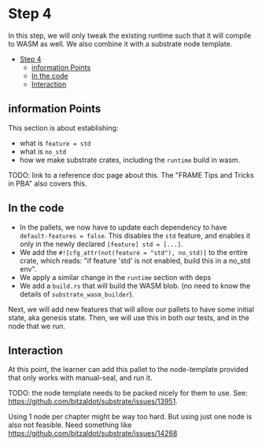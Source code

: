 # Step 4

In this step, we will only tweak the existing runtime such that it will compile to WASM as well. We
also combine it with a substrate node template.

- [Step 4](#step-4)
	- [information Points](#information-points)
	- [In the code](#in-the-code)
	- [Interaction](#interaction)

## information Points

This section is about establishing:

- what is `feature = std`
- what is `no_std`
- how we make substrate crates, including the `runtime` build in wasm.

TODO: link to a reference doc page about this. The "FRAME Tips and Tricks in PBA" also covers this.

## In the code

- In the pallets, we now have to update each dependency to have `default-features = false`. This
  disables the `std` feature, and enables it only in the newly declared `[feature] std = [...]`.
- We add the `#![cfg_attr(not(feature = "std"), no_std)]` to the entire crate, which reads: "if
  feature 'std' is not enabled, build this in a no_std env".
- We apply a similar change in the `runtime` section with deps
- We add a `build.rs` that will build the WASM blob. (no need to know the details of
  `substrate_wasm_builder`).

Next, we will add new features that will allow our pallets to have some initial state, aka genesis
state. Then, we will use this in both our tests, and in the node that we run.

## Interaction

At this point, the learner can add this pallet to the node-template provided that only works with
manual-seal, and run it.

TODO: the node template needs to be packed nicely for them to use. See:
https://github.com/bitzaldot/substrate/issues/13951.

Using 1 node per chapter might be way too hard.
But using just one node is also not feasible. Need something like https://github.com/bitzaldot/substrate/issues/14268

